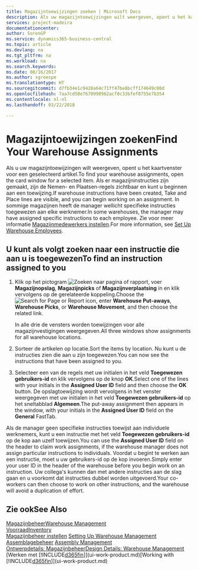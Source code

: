 ```yaml
---
title: Magazijntoewijzingen zoeken | Microsoft Docs
description: Als uw magazijntoewijzingen wilt weergeven, opent u het kaartvenster voor een geselecteerd artikel. Als er magazijninstructies zijn gemaakt, zijn de Nemen- en Plaatsen-regels zichtbaar en kunt u beginnen aan een toewijzing. In sommige magazijnen heeft de manager wellicht specifieke instructies toegewezen aan elke werknemer.
services: project-madeira
documentationcenter: 
author: SorenGP
ms.service: dynamics365-business-central
ms.topic: article
ms.devlang: na
ms.tgt_pltfrm: na
ms.workload: na
ms.search.keywords: 
ms.date: 08/16/2017
ms.author: sgroespe
ms.translationtype: HT
ms.sourcegitcommit: d7fb34e1c9428a64c71ff47be8bcff174649c00d
ms.openlocfilehash: 7aa7cd50e7670998962acf8c33bfef8755e7b354
ms.contentlocale: nl-nl
ms.lasthandoff: 03/22/2018

---
```

# <a name="find-your-warehouse-assignments"></a><span data-ttu-id="5dccd-105">Magazijntoewijzingen zoeken</span><span class="sxs-lookup"><span data-stu-id="5dccd-105">Find Your Warehouse Assignments</span></span>
<span data-ttu-id="5dccd-106">Als u uw magazijntoewijzingen wilt weergeven, opent u het kaartvenster voor een geselecteerd artikel.</span><span class="sxs-lookup"><span data-stu-id="5dccd-106">To find your warehouse assignments, open the card window for a selected item.</span></span> <span data-ttu-id="5dccd-107">Als er magazijninstructies zijn gemaakt, zijn de Nemen- en Plaatsen-regels zichtbaar en kunt u beginnen aan een toewijzing.</span><span class="sxs-lookup"><span data-stu-id="5dccd-107">If warehouse instructions have been created, Take and Place lines are visible, and you can begin working on an assignment.</span></span> <span data-ttu-id="5dccd-108">In sommige magazijnen heeft de manager wellicht specifieke instructies toegewezen aan elke werknemer.</span><span class="sxs-lookup"><span data-stu-id="5dccd-108">In some warehouses, the manager may have assigned specific instructions to each employee.</span></span> <span data-ttu-id="5dccd-109">Zie voor meer informatie [Magazijnmedewerkers instellen](warehouse-how-to-set-up-warehouse-employees.md).</span><span class="sxs-lookup"><span data-stu-id="5dccd-109">For more information, see [Set Up Warehouse Employees](warehouse-how-to-set-up-warehouse-employees.md).</span></span>

## <a name="to-find-an-instruction-assigned-to-you"></a><span data-ttu-id="5dccd-110">U kunt als volgt zoeken naar een instructie die aan u is toegewezen</span><span class="sxs-lookup"><span data-stu-id="5dccd-110">To find an instruction assigned to you</span></span>  
1.  <span data-ttu-id="5dccd-111">Klik op het pictogram ![Zoeken naar pagina of rapport](media/ui-search/search_small.png "pictogram Zoeken naar pagina of rapport"), voer **Magazijnopslag**, **Magazijnpicks** of **Magazijnverplaatsing** in en klik vervolgens op de gerelateerde koppeling.</span><span class="sxs-lookup"><span data-stu-id="5dccd-111">Choose the ![Search for Page or Report](media/ui-search/search_small.png "Search for Page or Report icon") icon, enter **Warehouse Put-aways**, **Warehouse Picks**, or **Warehouse Movement**, and then choose the related link.</span></span>

    <span data-ttu-id="5dccd-112">In alle drie de vensters worden toewijzingen voor alle magazijnvestigingen weergegeven.</span><span class="sxs-lookup"><span data-stu-id="5dccd-112">All three windows show assignments for all warehouse locations.</span></span>  

2. <span data-ttu-id="5dccd-113">Sorteer de artikelen op locatie.</span><span class="sxs-lookup"><span data-stu-id="5dccd-113">Sort the items by location.</span></span> <span data-ttu-id="5dccd-114">Nu kunt u de instructies zien die aan u zijn toegewezen.</span><span class="sxs-lookup"><span data-stu-id="5dccd-114">You can now see the instructions that have been assigned to you.</span></span>  
3. <span data-ttu-id="5dccd-115">Selecteer een van de regels met uw initialen in het veld **Toegewezen gebruikers-id** en klik vervolgens op de knop **OK**.</span><span class="sxs-lookup"><span data-stu-id="5dccd-115">Select one of the lines with your initials in the **Assigned User ID** field and then choose the **OK** button.</span></span> <span data-ttu-id="5dccd-116">De opslagtoewijzing wordt vervolgens in het venster weergegeven met uw initialen in het veld **Toegewezen gebruikers-id** op het sneltabblad **Algemeen**.</span><span class="sxs-lookup"><span data-stu-id="5dccd-116">The put-away assignment then appears in the window, with your initials in the **Assigned User ID** field on the **General** FastTab.</span></span>  

<span data-ttu-id="5dccd-117">Als de manager geen specifieke instructies toewijst aan individuele werknemers, kunt u een instructie met het veld **Toegewezen gebruikers-id** op de kop aan uzelf toewijzen.</span><span class="sxs-lookup"><span data-stu-id="5dccd-117">You can use the **Assigned User ID** field on the header to claim work assignments, if the warehouse manager does not assign particular instructions to individuals.</span></span> <span data-ttu-id="5dccd-118">Voordat u begint te werken aan een instructie, moet u uw gebruikers-id op de kop invoeren.</span><span class="sxs-lookup"><span data-stu-id="5dccd-118">Simply enter your user ID in the header of the warehouse before you begin work on an instruction.</span></span> <span data-ttu-id="5dccd-119">Uw collega's kunnen dan met andere instructies aan de slag gaan en u voorkomt dat instructies dubbel worden uitgevoerd.</span><span class="sxs-lookup"><span data-stu-id="5dccd-119">Your co-workers can then choose to work on other instructions, and the warehouse will avoid a duplication of effort.</span></span>  

## <a name="see-also"></a><span data-ttu-id="5dccd-120">Zie ook</span><span class="sxs-lookup"><span data-stu-id="5dccd-120">See Also</span></span>  
[<span data-ttu-id="5dccd-121">Magazijnbeheer</span><span class="sxs-lookup"><span data-stu-id="5dccd-121">Warehouse Management</span></span>](warehouse-manage-warehouse.md)  
[<span data-ttu-id="5dccd-122">Voorraad</span><span class="sxs-lookup"><span data-stu-id="5dccd-122">Inventory</span></span>](inventory-manage-inventory.md)  
<span data-ttu-id="5dccd-123">[Magazijnbeheer instellen](warehouse-setup-warehouse.md)   </span><span class="sxs-lookup"><span data-stu-id="5dccd-123">[Setting Up Warehouse Management](warehouse-setup-warehouse.md)   </span></span>  
<span data-ttu-id="5dccd-124">[Assemblagebeheer](assembly-assemble-items.md)  </span><span class="sxs-lookup"><span data-stu-id="5dccd-124">[Assembly Management](assembly-assemble-items.md)  </span></span>  
[<span data-ttu-id="5dccd-125">Ontwerpdetails: Magazijnbeheer</span><span class="sxs-lookup"><span data-stu-id="5dccd-125">Design Details: Warehouse Management</span></span>](design-details-warehouse-management.md)  
<span data-ttu-id="5dccd-126">[Werken met [!INCLUDE[d365fin](includes/d365fin_md.md)]](ui-work-product.md)</span><span class="sxs-lookup"><span data-stu-id="5dccd-126">[Working with [!INCLUDE[d365fin](includes/d365fin_md.md)]](ui-work-product.md)</span></span> 

